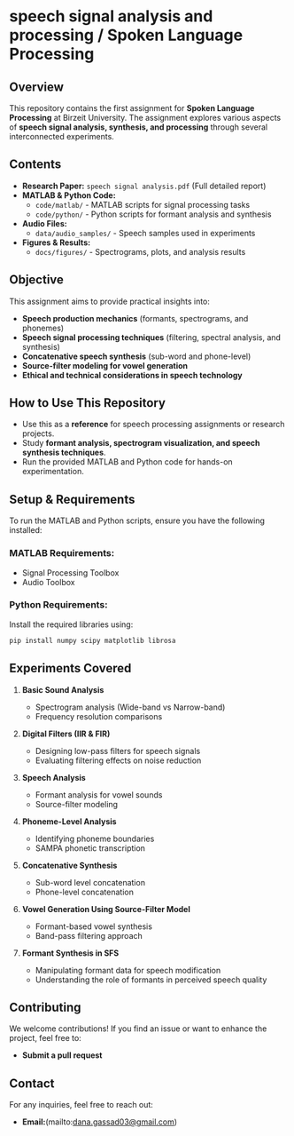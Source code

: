 # speech signal analysis and processing / Spoken Language Processing

##  Overview
This repository contains the first assignment for **Spoken Language Processing** at Birzeit University. The assignment explores various aspects of **speech signal analysis, synthesis, and processing** through several interconnected experiments.

##  Contents
- **Research Paper:** `speech signal analysis.pdf` (Full detailed report)
- **MATLAB & Python Code:**
  - `code/matlab/` - MATLAB scripts for signal processing tasks
  - `code/python/` - Python scripts for formant analysis and synthesis
- **Audio Files:**
  - `data/audio_samples/` - Speech samples used in experiments
- **Figures & Results:**
  - `docs/figures/` - Spectrograms, plots, and analysis results

##  Objective
This assignment aims to provide practical insights into:
- **Speech production mechanics** (formants, spectrograms, and phonemes)
- **Speech signal processing techniques** (filtering, spectral analysis, and synthesis)
- **Concatenative speech synthesis** (sub-word and phone-level)
- **Source-filter modeling for vowel generation**
- **Ethical and technical considerations in speech technology**

##  How to Use This Repository
- Use this as a **reference** for speech processing assignments or research projects.
- Study **formant analysis, spectrogram visualization, and speech synthesis techniques**.
- Run the provided MATLAB and Python code for hands-on experimentation.

##  Setup & Requirements
To run the MATLAB and Python scripts, ensure you have the following installed:

### **MATLAB Requirements:**
- Signal Processing Toolbox
- Audio Toolbox

### **Python Requirements:**
Install the required libraries using:
```bash
pip install numpy scipy matplotlib librosa
```

##  Experiments Covered
1. **Basic Sound Analysis**
   - Spectrogram analysis (Wide-band vs Narrow-band)
   - Frequency resolution comparisons

2. **Digital Filters (IIR & FIR)**
   - Designing low-pass filters for speech signals
   - Evaluating filtering effects on noise reduction

3. **Speech Analysis**
   - Formant analysis for vowel sounds
   - Source-filter modeling
   
4. **Phoneme-Level Analysis**
   - Identifying phoneme boundaries
   - SAMPA phonetic transcription

5. **Concatenative Synthesis**
   - Sub-word level concatenation
   - Phone-level concatenation

6. **Vowel Generation Using Source-Filter Model**
   - Formant-based vowel synthesis
   - Band-pass filtering approach

7. **Formant Synthesis in SFS**
   - Manipulating formant data for speech modification
   - Understanding the role of formants in perceived speech quality

##  Contributing
We welcome contributions! If you find an issue or want to enhance the project, feel free to:
- **Submit a pull request**

##  Contact
For any inquiries, feel free to reach out:
- **Email:**(mailto:dana.gassad03@gmail.com)
